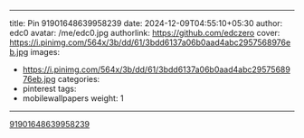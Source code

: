 
---
title: Pin 91901648639958239
date: 2024-12-09T04:55:10+05:30
author: edc0
avatar: /me/edc0.jpg
authorlink: https://github.com/edczero
cover: https://i.pinimg.com/564x/3b/dd/61/3bdd6137a06b0aad4abc2957568976eb.jpg
images:
   - https://i.pinimg.com/564x/3b/dd/61/3bdd6137a06b0aad4abc2957568976eb.jpg
categories:
  - pinterest
tags:
  - mobilewallpapers
weight: 1
---

<!--more-->

[91901648639958239](https://in.pinterest.com/pin/91901648639958239/)

	